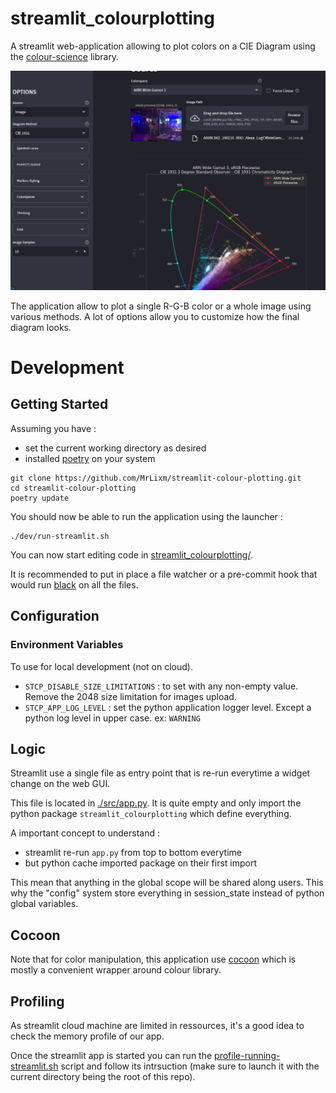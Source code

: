 # streamlit_colourplotting

A streamlit web-application allowing to plot colors on a CIE Diagram using
the [colour-science](https://www.colour-science.org/) library.

![screenshot of the web-app](doc/img/cover.png)

The application allow to plot a single R-G-B color or a whole image using various
methods. A lot of options allow you to customize how the final diagram looks.

# Development

## Getting Started

Assuming you have :

- set the current working directory as desired
- installed [poetry](https://python-poetry.org/) on your system

```shell
git clone https://github.com/MrLixm/streamlit-colour-plotting.git
cd streamlit-colour-plotting
poetry update
```

You should now be able to run the application using the launcher :

```shell
./dev/run-streamlit.sh
```

You can now start editing code in [streamlit_colourplotting/](streamlit_colourplotting).

It is recommended to put in place a file watcher or a pre-commit hook that 
would run [black](https://black.readthedocs.io/en/stable/) on all the files.

## Configuration

### Environment Variables

To use for local development (not on cloud).

- `STCP_DISABLE_SIZE_LIMITATIONS` : to set with any non-empty value. 
    Remove the 2048 size limitation for images upload.
- `STCP_APP_LOG_LEVEL` : set the python application logger level. Except a python log level in upper case. ex: `WARNING`

## Logic

Streamlit use a single file as entry point that is re-run everytime a widget
change on the web GUI.

This file is located in [./src/app.py](./src/app.py). It is quite empty and 
only import the python package `streamlit_colourplotting` which define everything.

A important concept to understand :
- streamlit re-run `app.py` from top to bottom everytime
- but python cache imported package on their first import

This mean that anything in the global scope will be shared along users. This why
the "config" system store everything in session_state instead of python global variables.


## Cocoon

Note that for color manipulation, this application use [cocoon](https://github.com/MrLixm/cocoon) which
is mostly a convenient wrapper around colour library.

## Profiling

As streamlit cloud machine are limited in ressources, it's a good idea to 
check the memory profile of our app.

Once the streamlit app is started you can run the
[profile-running-streamlit.sh](dev/profile-running-streamlit.sh) script and
follow its intrsuction (make sure to launch it with the current directory being the 
root of this repo).